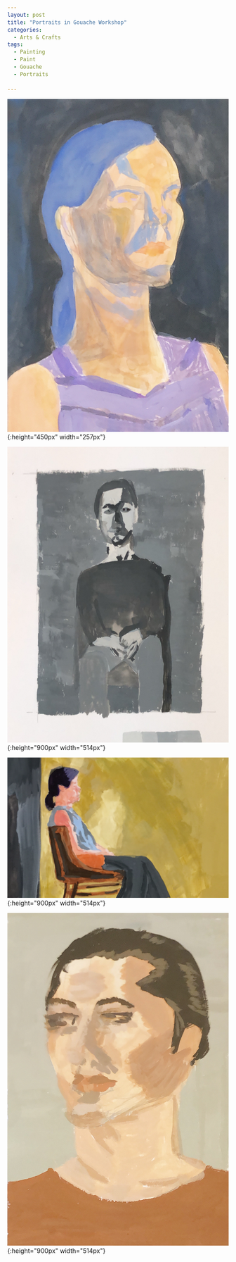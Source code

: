 ```yaml
---
layout: post
title: "Portraits in Gouache Workshop"
categories:
  - Arts & Crafts
tags:
  - Painting
  - Paint
  - Gouache
  - Portraits

---
```





![image](/assets/images/Painting1.jpeg){:height="450px" width="257px"}

<p>

![image](/assets/images/Painting2.jpeg){:height="900px" width="514px"}

</p>
<p>
  
![image](/assets/images/Painting3.jpeg){:height="900px" width="514px"}
  
</p>
<p>

![image](/assets/images/Painting4.jpeg){:height="900px" width="514px"}
  
</p>
<p>

